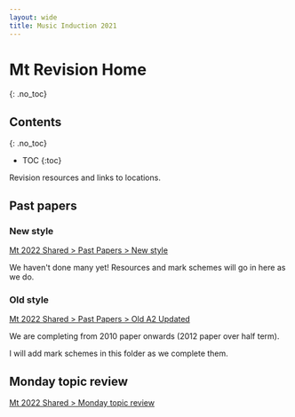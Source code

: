 ```yaml
---
layout: wide
title: Music Induction 2021
---
```


# Mt Revision Home
{: .no_toc}


## Contents
{: .no_toc}

- TOC
{:toc}




Revision resources and links to locations.

## Past papers

### New style

[Mt 2022 Shared > Past Papers > New style](https://swchs365-my.sharepoint.com/:f:/g/personal/stfelree_swchs_net/EsaM0Br73CREhVlmRiLMHEoBarTCFg_9DP_Vgi3wXy7dEg?e=daUseo)

We haven't done many yet! Resources and mark schemes will go in here as we do.

### Old style

[Mt 2022 Shared > Past Papers > Old A2 Updated](https://swchs365-my.sharepoint.com/:f:/g/personal/stfelree_swchs_net/EkMO73bPyEZDoqqzYQ5GINwBlekZ7oL8Ttn9ohCcMXsxTw?e=sMZeUN)

We are completing from 2010 paper onwards (2012 paper over half term).

I will add mark schemes in this folder as we complete them.

## Monday topic review

[Mt 2022 Shared > Monday topic review](https://swchs365-my.sharepoint.com/:f:/g/personal/stfelree_swchs_net/EvCrDlADXfFGiD7NZISrMd8Brvmx98qBTa9gc_3_XgNdAQ?e=ndyZKs)
